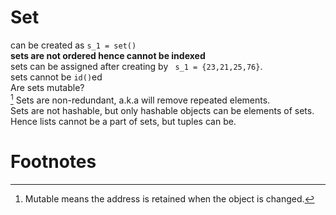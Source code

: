 # Set
can be created as `s_1 = set()` <br>
**sets are not ordered hence cannot be indexed**
<br> sets can be assigned after creating by ` s_1 = {23,21,25,76}`. <br>
sets cannot be `id()`ed
<br> Are sets mutable? <br> [^1]
Sets are non-redundant, a.k.a will remove repeated elements.<br>
Sets are not hashable, but only hashable objects can be elements of sets. Hence lists cannot be a part of sets, but tuples can be.

# Footnotes
[^1]: Mutable means the address is retained when the object is changed.

